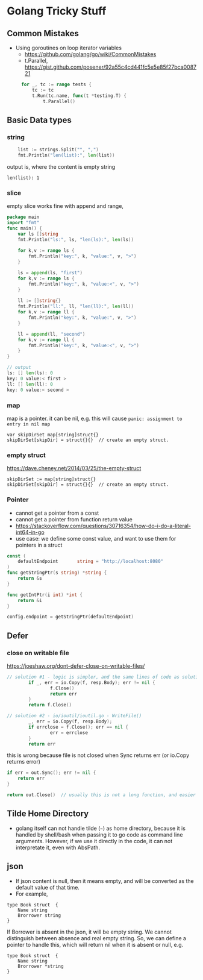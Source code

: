 # Golang Tricky Stuff

## Common Mistakes 
* Using goroutines on loop iterator variables
  * https://github.com/golang/go/wiki/CommonMistakes 
  * t.Parallel, https://gist.github.com/posener/92a55c4cd441fc5e5e85f27bca008721 
  ```go
  	for _, tc := range tests {
		tc := tc
		t.Run(tc.name, func(t *testing.T) {
			t.Parallel()
  ```

## Basic Data types
### string
```go
	list := strings.Split("", ",")
	fmt.Println("len(list):", len(list))
```
output is, where the content is empty string 
```
len(list): 1
```
### slice 
empty slice works fine with append and range,
```go
package main
import "fmt"
func main() {
    var ls []string
    fmt.Println("ls:", ls, "len(ls):", len(ls))
	
    for k,v := range ls {
	    fmt.Println("key:", k, "value:", v, ">")
    }

    ls = append(ls, "first")
    for k,v := range ls {
	    fmt.Println("key:", k, "value:<", v, ">")
    }
	
    ll := []string{}
    fmt.Println("ll:", ll, "len(ll):", len(ll))
    for k,v := range ll {
	    fmt.Println("key:", k, "value:", v, ">")
    }

    ll = append(ll, "second")
    for k,v := range ll {
	    fmt.Println("key:", k, "value:<", v, ">")
    }
}

// output
ls: [] len(ls): 0
key: 0 value:< first >
ll: [] len(ll): 0
key: 0 value:< second >
```

### map
map is a pointer. it can be nil, e.g. this will cause ```panic: assignment to entry in nil map```
```
var skipDirSet map[string]struct{}
skipDirSet[skipDir] = struct{}{}  // create an empty struct.
```

### empty struct
https://dave.cheney.net/2014/03/25/the-empty-struct
```
skipDirSet := map[string]struct{}
skipDirSet[skipDir] = struct{}{}  // create an empty struct.
```
### Pointer
* cannot get a pointer from a const
* cannot get a pointer from function return value
* https://stackoverflow.com/questions/30716354/how-do-i-do-a-literal-int64-in-go
* use case: we define some const value, and want to use them for pointers in a struct
```go
const (
	defaultEndpoint       string = "http://localhost:8080"
)
func getStringPtr(s string) *string {
	return &s
}

func getIntPtr(i int) *int {
	return &i
}

config.endpoint = getStringPtr(defaultEndpoint)
```

## Defer
### close on writable file
https://joeshaw.org/dont-defer-close-on-writable-files/
```go
// solution #1 - logic is simpler, and the same lines of code as solution #2
        if _, err = io.Copy(f, resp.Body); err != nil {
                f.Close()
                return err
        }
        return f.Close()

// solution #2 - io/ioutil/ioutil.go - WriteFile()
        _, err = io.Copy(f, resp.Body);
        if errclose = f.Close(); err == nil {
                err = errclose
        }
        return err

```

this is wrong because file is not closed when Sync returns err (or io.Copy returns error)
```go
if err = out.Sync(); err != nil {
    return err
}

return out.Close()  // usually this is not a long function, and easier to make sure that it is closed.
```
## Tilde Home Directory
* golang itself can not handle tilde (```~```) as home directory, because it is handled by shell/bash when passing it to go code as command line arguments. However, if we use it directly in the code, it can not interpretate it, even with AbsPath.

## json
* If json content is null, then it means empty, and will be converted as the default value of that time.
* For example, 
```
type Book struct  {
    Name string
    Brorrower string    
}
```
If Borrower is absent in the json, it will be empty string. We cannot distinguish between absence and real empty string. So, we can define a pointer to handle this, which will return nil when it is absent or null, e.g.
```
type Book struct  {
    Name string
    Brorrower *string    
}
```
